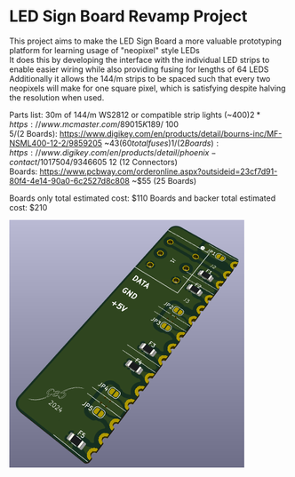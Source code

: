 # LED Sign Board Revamp Project
This project aims to make the LED Sign Board a more valuable prototyping platform for learning usage of "neopixel" style LEDs  
It does this by developing the interface with the individual LED strips to enable easier wiring while also providing fusing for lengths of 64 LEDS  
Additionally it allows the 144/m strips to be spaced such that every two neopixels will make for one square pixel, which is satisfying despite halving the resolution when used.  

Parts list:
30m of 144/m WS2812 or compatible strip lights (~$400) 
2 * https://www.mcmaster.com/89015K189/  ~$100  
5/(2 Boards): https://www.digikey.com/en/products/detail/bourns-inc/MF-NSML400-12-2/9859205 ~$43 (60 total fuses)  
1/(2 Boards): https://www.digikey.com/en/products/detail/phoenix-contact/1017504/9346605 ~$12 (12 Connectors)  
Boards: https://www.pcbway.com/orderonline.aspx?outsideid=23cf7d91-80f4-4e14-90a0-6c2527d8c808 ~$55 (25 Boards)


Boards only total estimated cost: $110    Boards and backer total estimated cost: $210  


![Cheesy Render](./Board_Render.png)
